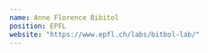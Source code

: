 ```yaml
---
name: Anne Florence Bibitol 
position: EPFL
website: "https://www.epfl.ch/labs/bitbol-lab/"
---
```

